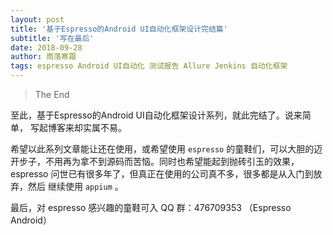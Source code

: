 ```yaml
---
layout: post
title: '基于Espresso的Android UI自动化框架设计完结篇'
subtitle: '写在最后'
date: 2018-09-28
author: 雨落寒霜
tags: espresso Android UI自动化 测试报告 Allure Jenkins 自动化框架
---
```

> The End

至此，基于Espresso的Android UI自动化框架设计系列，就此完结了。说来简单，
写起博客来却实属不易。  

希望以此系列文章能让还在使用，或希望使用 `espresso` 
的童鞋们，可以大胆的迈开步子，不用再为拿不到源码而苦恼。同时也希望能起到抛砖引玉的效果，
espresso 问世已有很多年了，但真正在使用的公司真不多，很多都是从入门到放弃，然后
继续使用 `appium` 。  

最后，对 espresso 感兴趣的童鞋可入 QQ 群：476709353 （Espresso Android）